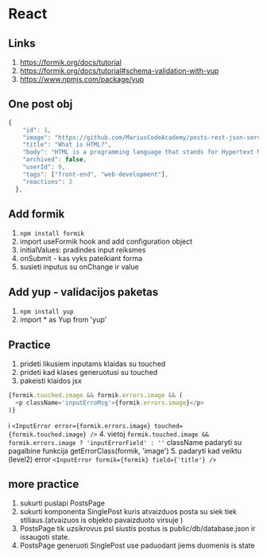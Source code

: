 # React

## Links

1. https://formik.org/docs/tutorial
2. https://formik.org/docs/tutorial#schema-validation-with-yup
3. https://www.npmjs.com/package/yup


## One post obj

```javascript
{
    "id": 1,
    "image": "https://github.com/MariusCodeAcademy/posts-rest-json-server/blob/main/assets/html.jpg?raw=true",
    "title": "What is HTML?",
    "body": "HTML is a programming language that stands for Hypertext Markup Language. ,
    "archived": false,
    "userId": 9,
    "tags": ["front-end", "web-development"],
    "reactions": 2
  },
```

## Add formik

1. `npm install formik`
2. import useFormik hook and add configuration object
3. initialValues: pradindes input reiksmes
4. onSubmit - kas vyks pateikiant forma
5. susieti inputus su onChange ir value


## Add yup - validacijos paketas

1. `npm install yup`
2. import * as Yup from 'yup'

## Practice

1. prideti likusiem inputams klaidas su touched
2. prideti kad klases generuotusi su touched
3. pakeisti klaidos jsx 
```javascript
{formik.touched.image && formik.errors.image && (
  <p className='inputErroMsg'>{formik.errors.image}</p>
)}
```
i 
`<InputError error={formik.errors.image} touched={formik.touched.image} />`
4. vietoj `formik.touched.image && formik.errors.image ? 'inputErrorField' : ''` className padaryti su pagalbine funkcija getErrorClass(formik, 'image')
5. padaryti kad veiktu (level2) error `<InputError formik={formik} field={'title'} />`

## more practice

1. sukurti puslapi PostsPage
2. sukurti komponenta SinglePost kuris atvaizduos posta su siek tiek stiliaus.(atvaizuos is objekto pavaizduoto virsuje )
3. PostsPage tik uzsikrovus psl siustis postus is public/db/database.json ir issaugoti state.
4. PostsPage generuoti SinglePost use paduodant jiems duomenis is state